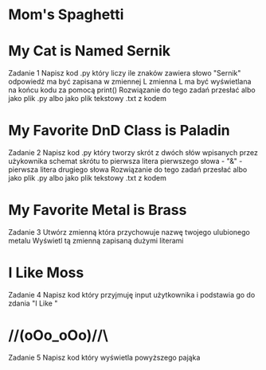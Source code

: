 # Mom's Spaghetti

# My Cat is Named Sernik
 Zadanie 1 
 Napisz kod .py który liczy ile znaków zawiera słowo "Sernik"
 odpowiedź ma być zapisana w zmiennej L
 zmienna L ma być wyświetlana na końcu kodu za pomocą print()
 Rozwiązanie do tego zadań przesłać albo jako plik .py albo jako plik tekstowy .txt z kodem

# My Favorite DnD Class is Paladin

 Zadanie 2
Napisz kod .py który tworzy skrót z dwóch słów wpisanych przez użykownika
schemat skrótu to pierwsza litera pierwszego słowa - "&" - pierwsza litera drugiego słowa
Rozwiązanie do tego zadań przesłać albo jako plik .py albo jako plik tekstowy .txt z kodem

# My Favorite Metal is Brass

 Zadanie 3 
Utwórz zmienną która przychowuje nazwę twojego ulubionego metalu
 Wyświetl tą zmienną zapisaną dużymi literami

 # I Like Moss
Zadanie 4
Napisz kod który przyjmuję input użytkownika i podstawia go do zdania "I Like "

 # /\/\(oOo_oOo)/\/\
Zadanie 5
Napisz kod który wyświetla powyższego pająka
